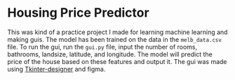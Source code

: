 # Housing Price Predictor

This was kind of a practice project I made for learning machine learning and making guis. The model has been trained on the data in the `melb_data.csv` file. To run the gui, run the `gui.py` file, input the number of rooms, bathrooms, landsize, latitude, and longitude. The model will predict the price of the house based on these features and output it. The gui was made using [Tkinter-designer](https://github.com/ParthJadhav/Tkinter-Designer) and figma.